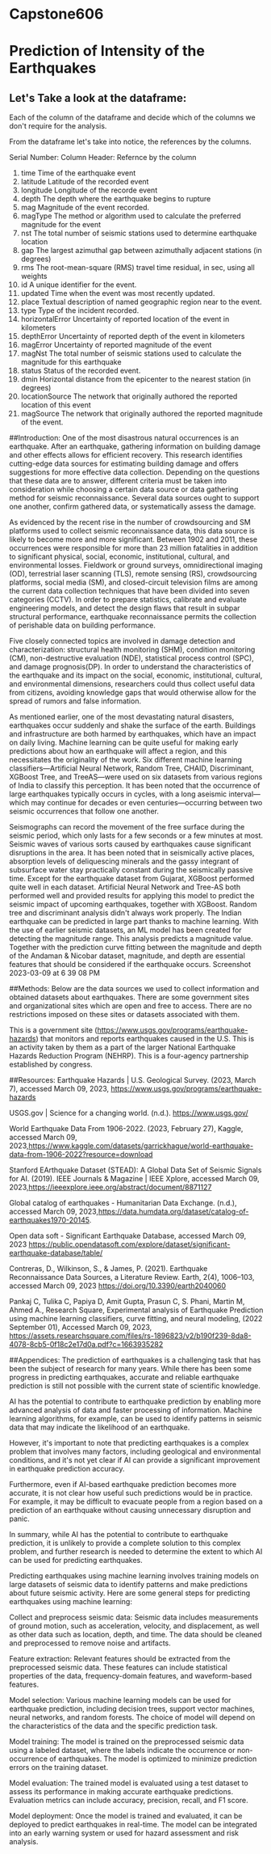 # Capstone606
# Prediction of Intensity of the Earthquakes



## Let's Take a look at the dataframe: 
Each of the column of the dataframe and decide which of the columns we don't require for the analysis.

From the dataframe let's take into notice, the references by the columns.

Serial Number:	Column Header:	Refernce by the column
01.	time	Time of the earthquake event
02.	latitude	Latitude of the recorded event
03.	longitude	Longitude of the recorde event
04.	depth	The depth where the earthquake begins to rupture
05.	mag	Magnitude of the event recorded.
06.	magType	The method or algorithm used to calculate the preferred magnitude for the event
07.	nst	The total number of seismic stations used to determine earthquake location
08.	gap	The largest azimuthal gap between azimuthally adjacent stations (in degrees)
09.	rms	The root-mean-square (RMS) travel time residual, in sec, using all weights
10.	id	A unique identifier for the event.
11.	updated	Time when the event was most recently updated.
12.	place	Textual description of named geographic region near to the event.
13.	type	Type of the incident recorded.
14.	horizontalError	Uncertainty of reported location of the event in kilometers
15.	depthError	Uncertainty of reported depth of the event in kilometers
16.	magError	Uncertainty of reported magnitude of the event
17.	magNst	The total number of seismic stations used to calculate the magnitude for this earthquake
18.	status	Status of the recorded event.
19.	dmin	Horizontal distance from the epicenter to the nearest station (in degrees)
20.	locationSource	The network that originally authored the reported location of this event
21.	magSource	The network that originally authored the reported magnitude of the event.



##Introduction:
One of the most disastrous natural occurrences is an earthquake. After an earthquake, gathering information on building damage and other effects allows for efficient recovery. This research identifies cutting-edge data sources for estimating building damage and offers suggestions for more effective data collection. Depending on the questions that these data are to answer, different criteria must be taken into consideration while choosing a certain data source or data gathering method for seismic reconnaissance. Several data sources ought to support one another, confirm gathered data, or systematically assess the damage.

As evidenced by the recent rise in the number of crowdsourcing and SM platforms used to collect seismic reconnaissance data, this data source is likely to become more and more significant. Between 1902 and 2011, these occurrences were responsible for more than 23 million fatalities in addition to significant physical, social, economic, institutional, cultural, and environmental losses. Fieldwork or ground surveys, omnidirectional imaging (OD), terrestrial laser scanning (TLS), remote sensing (RS), crowdsourcing platforms, social media (SM), and closed-circuit television films are among the current data collection techniques that have been divided into seven categories (CCTV). In order to prepare statistics, calibrate and evaluate engineering models, and detect the design flaws that result in subpar structural performance, earthquake reconnaissance permits the collection of perishable data on building performance.

Five closely connected topics are involved in damage detection and characterization: structural health monitoring (SHM), condition monitoring (CM), non-destructive evaluation (NDE), statistical process control (SPC), and damage prognosis(DP). In order to understand the characteristics of the earthquake and its impact on the social, economic, institutional, cultural, and environmental dimensions, researchers could thus collect useful data from citizens, avoiding knowledge gaps that would otherwise allow for the spread of rumors and false information.

As mentioned earlier, one of the most devastating natural disasters, earthquakes occur suddenly and shake the surface of the earth. Buildings and infrastructure are both harmed by earthquakes, which have an impact on daily living. Machine learning can be quite useful for making early predictions about how an earthquake will affect a region, and this necessitates the originality of the work. Six different machine learning classifiers—Artificial Neural Network, Random Tree, CHAID, Discriminant, XGBoost Tree, and TreeAS—were used on six datasets from various regions of India to classify this perception. It has been noted that the occurrence of large earthquakes typically occurs in cycles, with a long aseismic interval—which may continue for decades or even centuries—occurring between two seismic occurrences that follow one another.

Seismographs can record the movement of the free surface during the seismic period, which only lasts for a few seconds or a few minutes at most. Seismic waves of various sorts caused by earthquakes cause significant disruptions in the area. It has been noted that in seismically active places, absorption levels of deliquescing minerals and the gassy integrant of subsurface water stay practically constant during the seismically passive time. Except for the earthquake dataset from Gujarat, XGBoost performed quite well in each dataset. Artificial Neural Network and Tree-AS both performed well and provided results for applying this model to predict the seismic impact of upcoming earthquakes, together with XGBoost. Random tree and discriminant analysis didn't always work properly. The Indian earthquake can be predicted in large part thanks to machine learning. With the use of earlier seismic datasets, an ML model has been created for detecting the magnitude range. This analysis predicts a magnitude value. Together with the prediction curve fitting between the magnitude and depth of the Andaman & Nicobar dataset, magnitude, and depth are essential features that should be considered if the earthquake occurs. Screenshot 2023-03-09 at 6 39 08 PM

##Methods:
Below are the data sources we used to collect information and obtained datasets about earthquakes. There are some government sites and organizational sites which are open and free to access. There are no restrictions imposed on these sites or datasets associated with them.

This is a government site (https://www.usgs.gov/programs/earthquake-hazards) that monitors and reports earthquakes caused in the U.S. This is an activity taken by them as a part of the larger National Earthquake Hazards Reduction Program (NEHRP). This is a four-agency partnership established by congress.

##Resources:
Earthquake Hazards | U.S. Geological Survey. (2023, March 7), accessed March 09, 2023, https://www.usgs.gov/programs/earthquake-hazards

USGS.gov | Science for a changing world. (n.d.). https://www.usgs.gov/

World Earthquake Data From 1906-2022. (2023, February 27), Kaggle, accessed March 09, 2023,https://www.kaggle.com/datasets/garrickhague/world-earthquake-data-from-1906-2022?resource=download

Stanford EArthquake Dataset (STEAD): A Global Data Set of Seismic Signals for AI. (2019). IEEE Journals & Magazine | IEEE Xplore, accessed March 09, 2023,https://ieeexplore.ieee.org/abstract/document/8871127

Global catalog of earthquakes - Humanitarian Data Exchange. (n.d.), accessed March 09, 2023,https://data.humdata.org/dataset/catalog-of-earthquakes1970-20145.

Open data soft - Significant Earthquake Database, accessed March 09, 2023 https://public.opendatasoft.com/explore/dataset/significant-earthquake-database/table/

Contreras, D., Wilkinson, S., & James, P. (2021). Earthquake Reconnaissance Data Sources, a Literature Review. Earth, 2(4), 1006–103, accessed March 09, 2023 https://doi.org/10.3390/earth2040060

Pankaj C, Tulika C, Papiya D, Amit Gupta, Prasun C, S. Phani, Martin M, Ahmed A., Research Square, Experimental analysis of Earthquake Prediction using machine learning classifiers, curve fitting, and neural modeling, (2022 September 01), Accessed March 09, 2023, https://assets.researchsquare.com/files/rs-1896823/v2/b190f239-8da8-4078-8cb5-0f18c2e17d0a.pdf?c=1663935282

##Appendices:
The prediction of earthquakes is a challenging task that has been the subject of research for many years. While there has been some progress in predicting earthquakes, accurate and reliable earthquake prediction is still not possible with the current state of scientific knowledge.

AI has the potential to contribute to earthquake prediction by enabling more advanced analysis of data and faster processing of information. Machine learning algorithms, for example, can be used to identify patterns in seismic data that may indicate the likelihood of an earthquake.

However, it's important to note that predicting earthquakes is a complex problem that involves many factors, including geological and environmental conditions, and it's not yet clear if AI can provide a significant improvement in earthquake prediction accuracy.

Furthermore, even if AI-based earthquake prediction becomes more accurate, it is not clear how useful such predictions would be in practice. For example, it may be difficult to evacuate people from a region based on a prediction of an earthquake without causing unnecessary disruption and panic.

In summary, while AI has the potential to contribute to earthquake prediction, it is unlikely to provide a complete solution to this complex problem, and further research is needed to determine the extent to which AI can be used for predicting earthquakes.

Predicting earthquakes using machine learning involves training models on large datasets of seismic data to identify patterns and make predictions about future seismic activity. Here are some general steps for predicting earthquakes using machine learning:

Collect and preprocess seismic data: Seismic data includes measurements of ground motion, such as acceleration, velocity, and displacement, as well as other data such as location, depth, and time. The data should be cleaned and preprocessed to remove noise and artifacts.

Feature extraction: Relevant features should be extracted from the preprocessed seismic data. These features can include statistical properties of the data, frequency-domain features, and waveform-based features.

Model selection: Various machine learning models can be used for earthquake prediction, including decision trees, support vector machines, neural networks, and random forests. The choice of model will depend on the characteristics of the data and the specific prediction task.

Model training: The model is trained on the preprocessed seismic data using a labeled dataset, where the labels indicate the occurrence or non-occurrence of earthquakes. The model is optimized to minimize prediction errors on the training dataset.

Model evaluation: The trained model is evaluated using a test dataset to assess its performance in making accurate earthquake predictions. Evaluation metrics can include accuracy, precision, recall, and F1 score.

Model deployment: Once the model is trained and evaluated, it can be deployed to predict earthquakes in real-time. The model can be integrated into an early warning system or used for hazard assessment and risk analysis.

